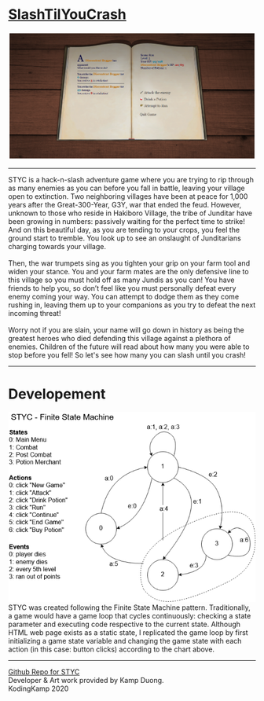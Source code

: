 # <a href="https://styc.app">SlashTilYouCrash</a>
<img src="https://raw.githubusercontent.com/KodingKamp/SlashTilYouCrash/master/Screenshot1.png">
<hr>
STYC is a hack-n-slash adventure game where you are trying to rip through as many enemies as you can before you fall in battle, leaving your village open to extinction. Two neighboring villages have been at peace for 1,000 years after the Great-300-Year, G3Y, war that ended the feud. However, unknown to those who reside in Hakiboro Village, the tribe of Junditar have been growing in numbers: passively waiting for the perfect time to strike! And on this beautiful day, as you are tending to your crops, you feel the ground start to tremble. You look up to see an onslaught of Junditarians charging towards your village.
<br><br>
Then, the war trumpets sing as you tighten your grip on your farm tool and widen your stance. You and your farm mates are the only defensive line to this village so you must hold off as many Jundis as you can! You have friends to help you, so don’t feel like you must personally defeat every enemy coming your way. You can attempt to dodge them as they come rushing in, leaving them up to your companions as you try to defeat the next incoming threat!
<br><br>
Worry not if you are slain, your name will go down in history as being the greatest heroes who died defending this village against a plethora of enemies. Children of the future will read about how many you were able to stop before you fell! So let's see how many you can slash until you crash!
<hr>

# Developement
<img src="https://raw.githubusercontent.com/KodingKamp/SlashTilYouCrash/master/STYC_FiniteStateMachine.png">
STYC was created following the Finite State Machine pattern. Traditionally, a game would have a game loop that cycles continuously: checking a state parameter and executing code respective to the current state. Although HTML web page exists as a static state, I replicated the game loop by first initializing a game state variable and changing the game state with each action (in this case: button clicks) according to the chart above.
<hr>
<a href="https://github.com/KodingKamp/SlashTilYouCrash">Github Repo for STYC<a/><br>
Developer & Art work provided by Kamp Duong. 
<br>KodingKamp 2020
